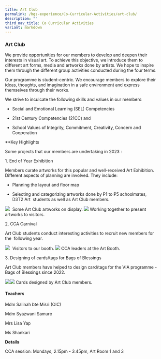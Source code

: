 ```yaml
---
title: Art Club
permalink: /hgs-experience/Co-Curricular-Activities/art-club/
description: ""
third_nav_title: Co Curricular Activities
variant: markdown
---
```

### Art Club

We provide opportunities for our members to develop and deepen their interests in visual art. To achieve this objective, we introduce them to different art forms, media and artworks done by artists. We hope to inspire them through the different group activities conducted during the four terms.

Our programme is student-centric. We encourage members to explore their ideas, thoughts, and imagination in a safe environment and express themselves through their works.

We strive to inculcate the following skills and values in our members:

*   Social and Emotional Learning (SEL) Competencies
    
*   21st Century Competencies (21CC) and
    
*   School Values of Integrity, Commitment, Creativity, Concern and Cooperation
    

**Key Highlights

Some projects that our members are undertaking in 2023 : 

1\. End of Year Exhibition 

Members curate artworks for this popular and well-received Art Exhibition. Different aspects of planning are involved. They include:

*   Planning the layout and floor map
    
*   Selecting and categorizing artworks done by P1 to P5 schoolmates, D3T2 Art  students as well as Art Club members.         
    
![](https://lh5.googleusercontent.com/zOrPuA3Xx-iSbVWGC-LhSWsA8f3Ri28szbiZ_u_eJmlSfba5AozFrAKfM-hUYMuwx0TmTmPrL5gs7GVoiaLyy8lu0h1Eiqjg7TUyYY9Xits1ESm8y7aXzacfEHCmZSEQu9RWBT9QYL5o)  
Some Art Club artworks on display.
![](https://lh4.googleusercontent.com/H4bOvm42whmUzL-rz7bMTbaM-EO9GTBdpWyNnkuhvBN5Cn9o3y8mdX-c4ey_gTBRgif6283soXM87TS9wg1nhtshcWMgSibIFtEqHwtYaCgARiPIhXGkgqwvXhdCai3tDEcCo-682sLY)
Working together to present artworks to visitors.

2\. CCA Carnival 

Art Club students conduct interesting activities to recruit new members for the 
following year.

![](https://lh3.googleusercontent.com/ilAn6J1t3pgnn2SI2ZqwZuvsmB7C7a2I-HJl98jJ0btnjflXw4DBouX-7f-Y-KaHZnLBXMvPqUaYUUxandPGi2Pyl5-A286i6YN6y60bXlUAzSizPcvq3V7T3DD_AGggjk8KsM7h099a)  
Visitors to our booth.
![](https://lh6.googleusercontent.com/JeMQ_bEKFEQlhkZAXXfKi1_xbJ6oN4uRhtE8FyBgu6sNaGr8BFelFK6XUrqnLBmOkQVN5MDvo5HqLU1JZgryOXNoA1_c-SsJbir8F8TKFk0LXuzQ07lIZciSqLlF11Yc7iqupTHkjKvc)
CCA leaders at the Art Booth.

3\. Designing of cards/tags for Bags of Blessings

Art Club members have helped to design card/tags for the VIA programme - Bags of Blessings since 2022.

![](https://lh4.googleusercontent.com/dyac02ph-o89V6dZilb_PzPMNJ6yqZnCAeJSVl2wbiA-_Ts9-t0upImCuJ6rxgz1y0ctj05oxjF_B_KHGEx7JSzhCJEZ2Ya3UsI6c7du4qJaYbNcbtXAYPaB0iies5IswrtGjOiEJZke)![](https://lh4.googleusercontent.com/jK0N0TEi58i8hhmd9X4KrLJPJLd2svv7H43SQv-7FXH-uKkE4ZCzVBvkvjy4mDCljyoMroBms9FuwkS1aUK2HtkrWzXStWI-uKGD66oL1pHwldDOTT7wD_kwEk5UY36h7wUwGypb_gnL)
Cards designed by Art Club members.

#### Teachers

Mdm Salinah bte Misri (OIC)  

Mdm Syazwani Samure  

Mrs Lisa Yap

Ms Shankari

**Details**

CCA session: Mondays, 2.15pm - 3.45pm, Art Room 1 and 3